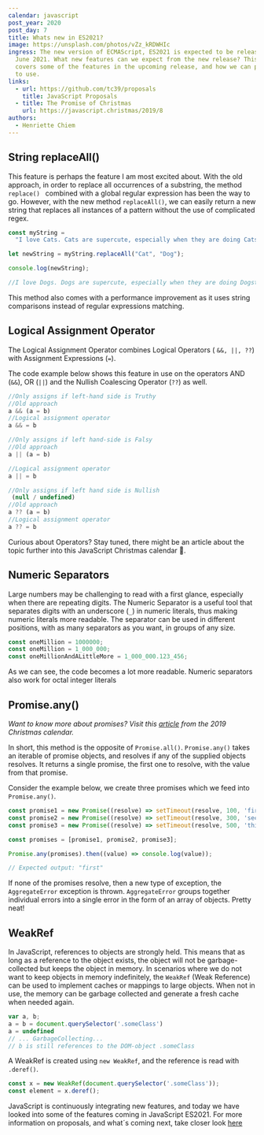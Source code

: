 ```yaml
---
calendar: javascript
post_year: 2020
post_day: 7
title: Whats new in ES2021?
image: https://unsplash.com/photos/vZz_kRDWHIc
ingress: The new version of ECMAScript, ES2021 is expected to be released in
  June 2021. What new features can we expect from the new release? This article
  covers some of the features in the upcoming release, and how we can put them
  to use.
links:
  - url: https://github.com/tc39/proposals
    title: JavaScript Proposals
  - title: The Promise of Christmas
    url: https://javascript.christmas/2019/8
authors:
  - Henriette Chiem
---
```

## String replaceAll()
This feature is perhaps the feature I am most excited about. With the old approach, in order to replace all occurrences of a substring, the method  ```replace() ``` combined with a global regular expression has been the way to go.
However, with the new method ```replaceAll()```, we can easily return a new string that replaces all instances of a pattern without the use of complicated regex.

```javascript
const myString =
  "I love Cats. Cats are supercute, especially when they are doing Catstuff";

let newString = myString.replaceAll("Cat", "Dog");

console.log(newString);

//I love Dogs. Dogs are supercute, especially when they are doing Dogstuff
```

This method also comes with a performance improvement as it uses string comparisons instead of regular expressions matching.

## Logical Assignment Operator
The Logical Assignment Operator combines Logical Operators ( ```&&, ||, ??```) with Assignment Expressions (```=```). 

The code example below shows this feature in use on the operators AND (```&&```), OR (```||```) and the Nullish Coalescing Operator (```??```) as well.

```javascript
//Only assigns if left-hand side is Truthy
//Old approach
a && (a = b)
//Logical assignment operator
a && = b

//Only assigns if left hand-side is Falsy
//Old approach
a || (a = b)

//Logical assignment operator
a || = b 

//Only assigns if left hand side is Nullish (null / undefined)
//Old approach
a ?? (a = b)
//Logical assignment operator
a ?? = b
```

Curious about Operators? Stay tuned, there might be an article about the topic further into this JavaScript Christmas calendar :angel:.

## Numeric Separators
Large numbers may be challenging to read with a first glance, especially when there are repeating digits. The Numeric Separator is a useful tool that separates digits with an underscore (```_```) in numeric literals, thus making numeric literals more readable. The separator can be used in different positions, with as many separators as you want, in groups of any size.

 ```javascript
const oneMillion = 1000000;
const oneMillion = 1_000_000;
const oneMillionAndALittleMore = 1_000_000.123_456;
 ```

As we can see, the code becomes a lot more readable. Numeric separators also work for octal integer literals

## Promise.any()
*Want to know more about promises? Visit this [article](https://javascript.christmas/2019/8) from the 2019 Christmas calendar.*

In short, this method is the opposite of ```Promise.all()```. ```Promise.any()``` takes an iterable of promise objects, and resolves if any of the supplied objects resolves. It returns a single promise, the first one to resolve, with the value from that promise.

Consider the example below, we create three promises which we feed into ```Promise.any()```.

 ```javascript
const promise1 = new Promise((resolve) => setTimeout(resolve, 100, 'first'));
const promise2 = new Promise((resolve) => setTimeout(resolve, 300, 'second'));
const promise3 = new Promise((resolve) => setTimeout(resolve, 500, 'third'));

const promises = [promise1, promise2, promise3];

Promise.any(promises).then((value) => console.log(value));

// Expected output: "first"
 ```

If none of the promises resolve, then a new type of exception, the ```AggregateError``` exception is thrown. ```AggregateError``` groups together individual errors into a single error in the form of an array of objects. Pretty neat!


## WeakRef
In JavaScript, references to objects are strongly held. This means that as long as a reference to the object exists, the object will not be garbage-collected but keeps the object in memory. In scenarios where we do not want to keep objects in memory indefinitely, the ```WeakRef``` (Weak Reference) can be used to implement caches or mappings to large objects. When not in use, the memory can be garbage collected and generate a fresh cache when needed again.

 ```javascript
var a, b;
a = b = document.querySelector('.someClass')
a = undefined
// ... GarbageCollecting...
// b is still references to the DOM-object .someClass
```

A WeakRef is created using ```new WeakRef```, and the reference is read with ```.deref()```.

 ```javascript
const x = new WeakRef(document.querySelector('.someClass'));
const element = x.deref();
 ```

JavaScript is continuously integrating new features, and today we have looked into some of the features coming in JavaScript ES2021. For more information on proposals, and what´s coming next, take closer look [here](https://github.com/tc39/proposals)



